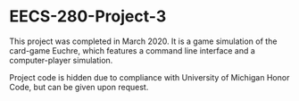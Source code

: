 # EECS-280-Project-3

This project was completed in March 2020. It is a game simulation of the card-game Euchre, which features a command line interface and a computer-player simulation.

Project code is hidden due to compliance with University of Michigan Honor Code, but can be given upon request.
